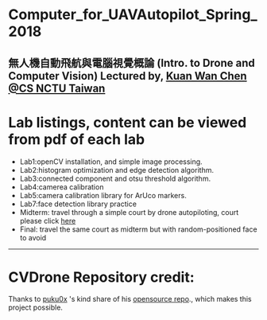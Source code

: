 # Computer_for_UAVAutopilot_Spring_2018
無人機自動飛航與電腦視覺概論 (Intro. to Drone and Computer Vision) Lectured by, [Kuan Wan Chen @CS NCTU Taiwan](https://www.cs.nctu.edu.tw/cswebsite/members/detail/kuanwen)
---
# Lab listings, content can be viewed from pdf of each lab
* Lab1:openCV installation, and simple image processing.
* Lab2:histogram optimization and edge detection algorithm.
* Lab3:connected component and otsu threshold algorithm.
* Lab4:camerea calibration
* Lab5:camera calibration library for ArUco markers.
* Lab7:face detection library practice
* Midterm: travel through a simple court by drone autopiloting, court please click [here](https://github.com/Alfons0329/UAVAutopilot_Spring_2018/blob/master/Midterm/midterm_rule.pdf)
* Final: travel the same court as midterm but with random-positioned face to avoid
---
# CVDrone Repository credit:
Thanks to [puku0x](https://github.com/puku0x) 's kind share of his [opensource repo](https://github.com/puku0x/cvdrone)., which makes this project possible.
